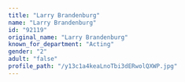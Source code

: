 ```yaml
---
title: "Larry Brandenburg"
name: "Larry Brandenburg"
id: "92119"
original_name: "Larry Brandenburg"
known_for_department: "Acting"
gender: "2"
adult: "false"
profile_path: "/y13c1a4keaLnoTbi3dERwolQXWP.jpg"
---
```

